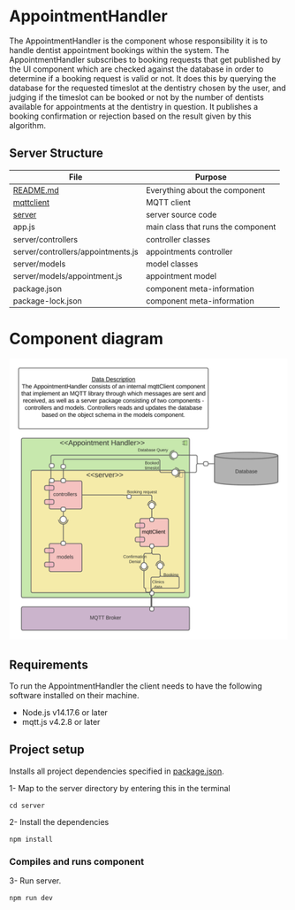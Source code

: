 # AppointmentHandler

The AppointmentHandler is the component whose responsibility it is to handle dentist appointment bookings within the system. The AppointmentHandler subscribes to booking requests that get published by the UI component which are checked against the database in order to determine if a booking request is valid or not. It does this by querying the database for the requested timeslot at the dentistry chosen by the user, and judging if the timeslot can be booked or not by the number of dentists available for appointments at the dentistry in question. It publishes a booking confirmation or rejection based on the result given by this algorithm.


## Server Structure

| File        | Purpose           |
| ------------- | ------------- |
| [README.md](./README.md) | Everything about the component |
| [mqttclient](./mqttClient) | MQTT client |
| [server](./server) | server source code |
| app.js | main class that runs the component |
| server/controllers | controller classes |
| server/controllers/appointments.js | appointments controller |
| server/models | model classes |
| server/models/appointment.js | appointment model |
| package.json | component meta-information |
| package-lock.json | component meta-information |

# Component diagram

![AppointmentHandler](./diagrams/AppointmentHandler.png) 


## Requirements

To run the AppointmentHandler the client needs to have the following software installed on their machine.

- Node.js v14.17.6 or later
- mqtt.js v4.2.8 or later

## Project setup
Installs all project dependencies specified in [package.json](./package.json).

1- Map to the server directory by entering this in the terminal 
```
cd server 
```
2- Install the dependencies
```
npm install
```

### Compiles and runs component
3- Run server.
```
npm run dev
```
